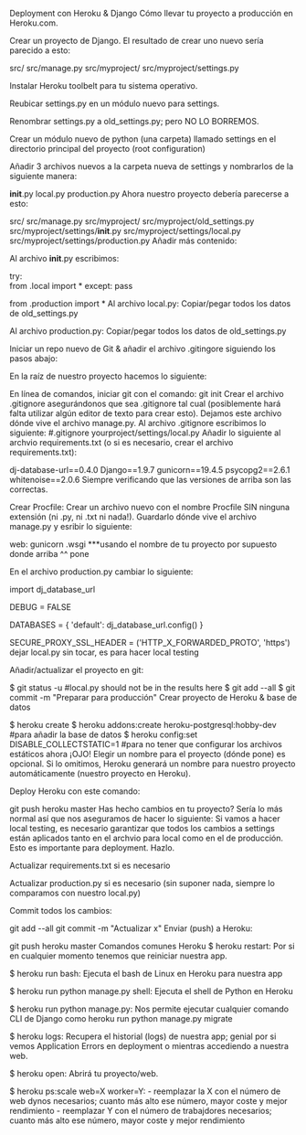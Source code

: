 Deployment con Heroku & Django
Cómo llevar tu proyecto a producción en Heroku.com.

Crear un proyecto de Django. El resultado de crear uno nuevo sería parecido a esto:

src/
src/manage.py
src/myproject/
src/myproject/settings.py

Instalar Heroku toolbelt para tu sistema operativo.

Reubicar settings.py en un módulo nuevo para settings.

Renombrar settings.py a old_settings.py; pero NO LO BORREMOS.

Crear un módulo nuevo de python (una carpeta) llamado settings en el directorio principal del proyecto (root configuration)

Añadir 3 archivos nuevos a la carpeta nueva de settings y nombrarlos de la siguiente manera:

__init__.py
local.py
production.py
Ahora nuestro proyecto debería parecerse a esto:

 src/
 src/manage.py
 src/myproject/
 src/myproject/old_settings.py
 src/myproject/settings/__init__.py
 src/myproject/settings/local.py
 src/myproject/settings/production.py
Añadir más contenido:

Al archivo __init__.py escribimos:

try:	
	from .local import *
except:
	pass

from .production import *
Al archivo local.py: Copiar/pegar todos los datos de old_settings.py

Al archivo production.py: Copiar/pegar todos los datos de old_settings.py

Iniciar un repo nuevo de Git & añadir el archivo .gitingore siguiendo los pasos abajo:

En la raíz de nuestro proyecto hacemos lo siguiente:

En línea de comandos, iniciar git con el comando: git init
Crear el archivo .gitignore asegurándonos que sea .gitignore tal cual (posiblemente hará falta utilizar algún editor de texto para crear esto). Dejamos este archivo dónde vive el archivo manage.py. Al archivo .gitignore escribimos lo siguiente:
#.gitignore
yourproject/settings/local.py
Añadir lo siguiente al archvio requirements.txt (o si es necesario, crear el archivo requirements.txt):

dj-database-url==0.4.0
Django==1.9.7
gunicorn==19.4.5
psycopg2==2.6.1
whitenoise==2.0.6
Siempre verificando que las versiones de arriba son las correctas.

Crear Procfile: Crear un archivo nuevo con el nombre Procfile SIN ninguna extensión (ni .py, ni .txt ni nada!). Guardarlo dónde vive el archivo manage.py y esribir lo siguiente:

web: gunicorn <tuproyecto>.wsgi 
***usando el nombre de tu proyecto por supuesto donde arriba ^^ pone <tuproyecto>

En el archivo production.py cambiar lo siguiente:

import dj_database_url

DEBUG = FALSE

DATABASES = {
	'default': dj_database_url.config()
}

SECURE_PROXY_SSL_HEADER = ('HTTP_X_FORWARDED_PROTO', 'https')
dejar local.py sin tocar, es para hacer local testing

Añadir/actualizar el proyecto en git:

$ git status -u #local.py should not be in the results here
$ git add --all
$ git commit -m "Preparar para producción"
Crear proyecto de Heroku & base de datos

$ heroku create <yourprojectname>
$ heroku addons:create heroku-postgresql:hobby-dev #para añadir la base de datos
$ heroku config:set DISABLE_COLLECTSTATIC=1 #para no tener que configurar los archivos estáticos ahora
¡OJO! Elegir un nombre para el proyecto (dónde pone) <yourprojectname> es opcional. Si lo omitimos, Heroku generará un nombre para nuestro proyecto automáticamente (nuestro proyecto en Heroku).

Deploy Heroku con este comando:

git push heroku master
Has hecho cambios en tu proyecto? Sería lo más normal así que nos aseguramos de hacer lo siguiente: Si vamos a hacer local testing, es necesario garantizar que todos los cambios a settings están aplicados tanto en el archvio para local como en el de producción. Esto es importante para deployment. Hazlo.

Actualizar requirements.txt si es necesario

Actualizar production.py si es necesario (sin suponer nada, siempre lo comparamos con nuestro local.py)

Commit todos los cambios:

git add --all
git commit -m "Actualizar x"
Enviar (push) a Heroku:

git push heroku master
Comandos comunes Heroku
$ heroku restart: Por si en cualquier momento tenemos que reiniciar nuestra app.

$ heroku run bash: Ejecuta el bash de Linux en Heroku para nuestra app

$ heroku run python manage.py shell: Ejecuta el shell de Python en Heroku

$ heroku run python manage.py: Nos permite ejecutar cualquier comando CLI de Django como heroku run python manage.py migrate

$ heroku logs: Recupera el historial (logs) de nuestra app; genial por si vemos Application Errors en deployment o mientras accediendo a nuestra web.

$ heroku open: Abrirá tu proyecto/web.

$ heroku ps:scale web=X worker=Y: - reemplazar la X con el número de web dynos necesarios; cuanto más alto ese número, mayor coste y mejor rendimiento - reemplazar Y con el número de trabajdores necesarios; cuanto más alto ese número, mayor coste y mejor rendimiento
